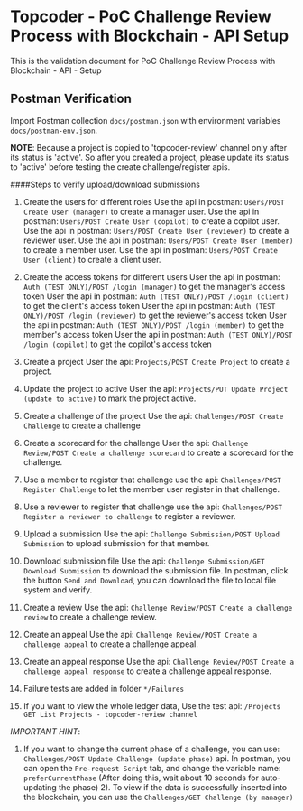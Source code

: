 # Topcoder - PoC Challenge Review Process with Blockchain - API Setup

This is the validation document for PoC Challenge Review Process with Blockchain - API - Setup


## Postman Verification

Import Postman collection `docs/postman.json` with environment variables `docs/postman-env.json`.

**NOTE**: Because a project is copied to 'topcoder-review' channel only after its status is 'active'.
So after you created a project, please update its status to 'active' before testing the create challenge/register apis.


####Steps to verify upload/download submissions

1. Create the users for different roles
   Use the api in postman: `Users/POST Create User (manager)` to create a manager user.
   Use the api in postman: `Users/POST Create User (copilot)` to create a copilot user.
   Use the api in postman: `Users/POST Create User (reviewer)` to create a reviewer user.
   Use the api in postman: `Users/POST Create User (member)` to create a member user.
   Use the api in postman: `Users/POST Create User (client)` to create a client user.

2. Create the access tokens for different users
   User the api in postman: `Auth (TEST ONLY)/POST /login (manager)` to get the manager's access token
   User the api in postman: `Auth (TEST ONLY)/POST /login (client)` to get the client's access token
   User the api in postman: `Auth (TEST ONLY)/POST /login (reviewer)` to get the reviewer's access token
   User the api in postman: `Auth (TEST ONLY)/POST /login (member)` to get the member's access token
   User the api in postman: `Auth (TEST ONLY)/POST /login (copilot)` to get the copilot's access token

3. Create a project
   User the api: `Projects/POST Create Project` to create a project.
4. Update the project to active
   User the api: `Projects/PUT Update Project (update to active)` to mark the project active.
5. Create a challenge of the project
   Use the api: `Challenges/POST Create Challenge` to create a challenge
6. Create a scorecard for the challenge
   User the api: `Challenge Review/POST Create a challenge scorecard` to create a scorecard for the challenge.
7. Use a member to register that challenge
   use the api: `Challenges/POST Register Challenge` to let the member user register in that challenge.
8. Use a reviewer to register that challenge
   use the api: `Challenges/POST Register a reviewer to challenge` to register a reviewer.
9. Upload a submission
   Use the api: `Challenge Submission/POST Upload Submission` to upload submission for that member.
10. Download submission file
   Use the api: `Challenge Submission/GET Download Submission` to download the submission file. In postman, click the button `Send and Download`, you can download the file to local file system and verify.
11. Create a review
   Use the api: `Challenge Review/POST Create a challenge review` to create a challenge review.


12. Create an appeal
   Use the api: `Challenge Review/POST Create a challenge appeal` to create a challenge appeal.
13. Create an appeal response
   Use the api: `Challenge Review/POST Create a challenge appeal response` to create a challenge appeal response.
14. Failure tests are added in folder `*/Failures`
15. If you want to view the whole ledger data, Use the test api: `/Projects GET List Projects - topcoder-review channel`

_*IMPORTANT HINT*_:
1) If you want to change the current phase of a challenge, you can use:
    `Challenges/POST Update Challenge (update phase)` api. In postman, you can open the `Pre-request Script` tab, and change the variable name: `preferCurrentPhase`
    (After doing this, wait about 10 seconds for auto-updating the phase)
2). To view if the data is successfully inserted into the blockchain, you can use the `Challenges/GET Challenge (by manager)`

